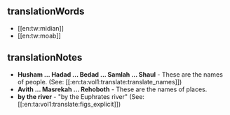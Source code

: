 ## translationWords

* [[en:tw:midian]]
* [[en:tw:moab]]

## translationNotes

* **Husham ... Hadad ... Bedad ... Samlah ... Shaul** - These are the names of people. (See: [[:en:ta:vol1:translate:translate_names]])
* **Avith ... Masrekah ... Rehoboth** - These are the names of places.
* **by the river** - "by the Euphrates river" (See: [[:en:ta:vol1:translate:figs_explicit]])
